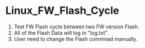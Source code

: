 # Linux_FW_Flash_Cycle
1. Test FW Flash cycle between two FW version Flash.
2. All of the Flash Data will log in "log.txt".
3. User need to change the Flash commnad manually.
